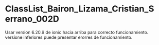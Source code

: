 # ClassList_Bairon_Lizama_Cristian_Serrano_002D

Usar  version 6.20.9 de ionic hacia arriba para correcto funcionamiento.
versione inferiores puede presentar erorres de funcionamiento.
